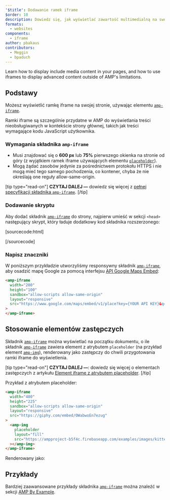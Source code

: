 ```yaml
---
'$title': Dodawanie ramek iframe
$order: 10
description: Dowiedz się, jak wyświetlać zawartość multimedialną na swoich stronach i jak używać ramek iframe do wyświetlania zaawansowanej zawartości poza ograniczeniami AMP.
formats:
  - websites
components:
  - iframe
author: pbakaus
contributors:
  - Meggin
  - bpaduch
---
```


Learn how to display include media content in your pages, and how to use iframes to display advanced content outside of AMP's limitations.

## Podstawy

Możesz wyświetlić ramkę iframe na swojej stronie, używając elementu [`amp-iframe`](../../../../documentation/components/reference/amp-iframe.md).

Ramki iframe są szczególnie przydatne w AMP do wyświetlania treści nieobsługiwanych w kontekście strony głównej, takich jak treści wymagające kodu JavaScript użytkownika.

### Wymagania składnika `amp-iframe`

- Musi znajdować się o **600 px** lub **75%** pierwszego okienka na stronie od góry (z wyjątkiem ramek iframe używających elementu [`placeholder`](#using-placeholders)).
- Mogą żądać zasobów jedynie za pośrednictwem protokołu HTTPS i nie mogą mieć tego samego pochodzenia, co kontener, chyba że nie określają one reguły allow-same-origin.

[tip type="read-on"] **CZYTAJ DALEJ —** dowiedz się więcej z [pełnej specyfikacji składnika `amp-iframe`](../../../../documentation/components/reference/amp-iframe.md). [/tip]

### Dodawanie skryptu

Aby dodać składnik [`amp-iframe`](../../../../documentation/components/reference/amp-iframe.md) do strony, najpierw umieść w sekcji `<head>` następujący skrypt, który ładuje dodatkowy kod składnika rozszerzonego:

[sourcecode:html]

<script async custom-element="amp-iframe"
  src="https://cdn.ampproject.org/v0/amp-iframe-0.1.js"></script>

[/sourcecode]

### Napisz znaczniki

W poniższym przykładzie utworzyliśmy responsywny składnik [`amp-iframe`](../../../../documentation/components/reference/amp-iframe.md), aby osadzić mapę Google za pomocą interfejsu [API Google Maps Embed](https://developers.google.com/maps/documentation/embed/guide):

```html
<amp-iframe
  width="200"
  height="100"
  sandbox="allow-scripts allow-same-origin"
  layout="responsive"
  src="https://www.google.com/maps/embed/v1/place?key={YOUR API KEY}&q=europe"
>
</amp-iframe>
```

## Stosowanie elementów zastępczych <a name="using-placeholders"></a>

Składnik [`amp-iframe`](../../../../documentation/components/reference/amp-iframe.md) można wyświetlać na początku dokumentu, o ile składnik [`amp-iframe`](../../../../documentation/components/reference/amp-iframe.md) zawiera element z atrybutem `placeholder` (na przykład element [`amp-img`](../../../../documentation/components/reference/amp-img.md)), renderowany jako zastępczy do chwili przygotowania ramki iframe do wyświetlenia.

[tip type="read-on"] **CZYTAJ DALEJ —**: dowiedz się więcej o elementach zastępczych z artykułu [Element iframe z atrybutem placeholder](../../../../documentation/components/reference/amp-iframe.md#iframe-with-placeholder). [/tip]

Przykład z atrybutem placeholder:

```html
<amp-iframe
  width="400"
  height="225"
  sandbox="allow-scripts allow-same-origin"
  layout="responsive"
  src="https://giphy.com/embed/OWabwoEn7ezug"
>
  <amp-img
    placeholder
    layout="fill"
    src="https://ampproject-b5f4c.firebaseapp.com/examples/images/kittens-biting.jpg"
  ></amp-img>
</amp-iframe>
```

Renderowany jako:

<amp-iframe width="400" height="225" sandbox="allow-scripts allow-same-origin" layout="responsive" src="https://giphy.com/embed/OWabwoEn7ezug"><amp-img placeholder layout="fill" src="https://ampproject-b5f4c.firebaseapp.com/examples/images/kittens-biting.jpg"></amp-img></amp-iframe>

## Przykłady

Bardziej zaawansowane przykłady składnika [`amp-iframe`](../../../../documentation/components/reference/amp-iframe.md) można znaleźć w sekcji [AMP By Example](../../../../documentation/examples/documentation/amp-iframe.html).
